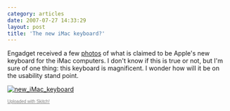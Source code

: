 ```yaml
---
category: articles
date: 2007-07-27 14:33:29
layout: post
title: 'The new iMac keyboard?'
---
```


<p>Engadget received a few <a href="http://www.engadget.com/gallery/is-this-the-new-imac-keyboard/">photos</a> of what is claimed to be Apple's new keyboard for the iMac computers. I don't know if this is true or not, but I'm sure of one thing: this keyboard is magnificent. I wonder how will it be on the usability stand point.</p>

<p><a href="http://myskitch.com/bordalix/new_imac_keyboard-20070727-192242/"><img src="http://myskitch.com/bordalix/new_imac_keyboard-20070727-192242.jpg/preview.jpg" alt="new_iMac_keyboard" /></a></p>

<p><a style="font-family: Lucida Grande, Trebuchet, sans-serif, Helvetica, Arial; font-size: 10px; color: #808080" href="http://plasq.com/skitch">Uploaded with Skitch!</a></p>
